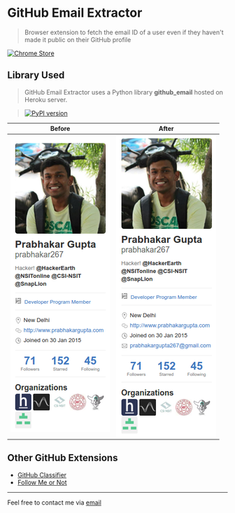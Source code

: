 # GitHub Email Extractor

> Browser extension to fetch the email ID of a user even if they haven't made it public on their GitHub profile

[![Chrome Store](https://raw.githubusercontent.com/prabhakar267/github-classifier/master/assets/images/chrome-store.png)](https://chrome.google.com/webstore/detail/github-show-email/pndebicblkfcinlcedagfhjfkkkecibn)


## Library Used

> GitHub Email Extractor uses a Python library **github_email** hosted on Heroku server.

> [![PyPI version](https://badge.fury.io/py/github_email.svg)](https://badge.fury.io/py/github_email)

| Before | After |
| --- | ---|
| ![GitHub Email Extractor](/screenshots/Screenshot%20from%202016-08-16%2000-09-33.png?raw=true) | ![GitHub Email Extractor](/screenshots/Screenshot%20from%202016-08-16%2000-05-54.png?raw=true) |

## Other GitHub Extensions
+ [GitHub Classifier](https://github.com/prabhakar267/github-classifier)
+ [Follow Me or Not](https://github.com/mkstn/follow-me-or-not)


--------------------------
Feel free to contact me via [email](http://goo.gl/68kmd6)
